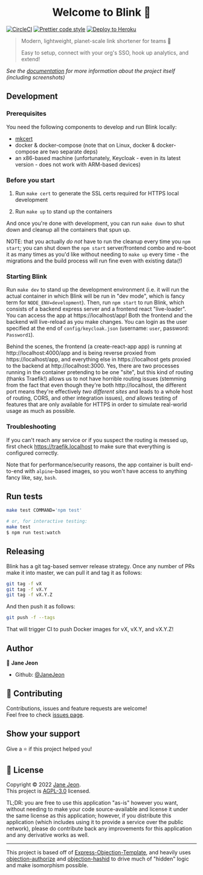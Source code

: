 <h1 align="center">Welcome to Blink 👋</h1>

[![CircleCI](https://circleci.com/gh/JaneJeon/blink.svg?style=shield)](https://circleci.com/gh/JaneJeon/blink)
[![Prettier code style](https://img.shields.io/badge/code_style-prettier-ff69b4.svg)](https://github.com/prettier/prettier)
[![Deploy to Heroku](https://img.shields.io/badge/deploy%20to-heroku-6762a6)](https://heroku.com/deploy)

> Modern, lightweight, planet-scale link shortener for teams 🎉
>
> Easy to setup, connect with your org's SSO, hook up analytics, and extend!

_See the [documentation](https://docs.blink.rest) for more information about the project itself (including screenshots)_

## Development

### Prerequisites

You need the following components to develop and run Blink locally:

- [mkcert](https://github.com/FiloSottile/mkcert)
- docker & docker-compose (note that on Linux, docker & docker-compose are two separate deps)
- an x86-based machine (unfortunately, Keycloak - even in its latest version - does not work with ARM-based devices)

### Before you start

1. Run `make cert` to generate the SSL certs required for HTTPS local development

2. Run `make up` to stand up the containers

And once you're done with development, you can run `make down` to shut down and cleanup all the containers that spun up.

NOTE: that you actually _do not_ have to run the cleanup every time you `npm start`; you can shut down the `npm start` server/frontend combo and re-boot it as many times as you'd like without needing to `make up` every time - the migrations and the build process will run fine even with existing data(!)

### Starting Blink

Run `make dev` to stand up the development environment (i.e. it will run the actual container in which Blink will be run in "dev mode", which is fancy term for `NODE_ENV=development`). Then, run `npm start` to run Blink, which consists of a backend express server and a frontend react "live-loader". You can access the app at https://localhost/app! Both the frontend and the backend will live-reload as you make changes. You can login as the user specified at the end of `config/keycloak.json` (username: `user`, password: `Password1`).

Behind the scenes, the frontend (a create-react-app app) is running at http://localhost:4000/app and is being reverse proxied from https://localhost/app, and everything else in https://localhost gets proxied to the backend at http://localhost:3000. Yes, there are two processes running in the container pretending to be one "site", but this kind of routing (thanks Traefik!) allows us to not have horrible routing issues (stemming from the fact that even though they're both http://localhost, the different port means they're effectively _two different sites_ and leads to a whole host of routing, CORS, and other integration issues), _and_ allows testing of features that are only available for HTTPS in order to simulate real-world usage as much as possible.

### Troubleshooting

If you can't reach any service or if you suspect the routing is messed up, first check https://traefik.localhost to make sure that everything is configured correctly.

Note that for performance/security reasons, the app container is built end-to-end with `alpine`-based images, so you won't have access to anything fancy like, say, `bash`.

## Run tests

```sh
make test COMMAND='npm test'

# or, for interactive testing:
make test
$ npm run test:watch
```

## Releasing

Blink has a git tag-based semver release strategy. Once any number of PRs make it into master, we can pull it and tag it as follows:

```sh
git tag -f vX
git tag -f vX.Y
git tag -f vX.Y.Z
```

And then push it as follows:

```sh
git push -f --tags
```

That will trigger CI to push Docker images for vX, vX.Y, and vX.Y.Z!

## Author

👤 **Jane Jeon**

- Github: [@JaneJeon](https://github.com/JaneJeon)

## 🤝 Contributing

Contributions, issues and feature requests are welcome!  
Feel free to check [issues page](https://github.com/JaneJeon/blink/issues?q=is%3Aopen+is%3Aissue+-label%3Ablocked).

## Show your support

Give a ⭐️ if this project helped you!

## 📝 License

Copyright © 2022 [Jane Jeon](https://github.com/JaneJeon).<br />
This project is [AGPL-3.0](https://github.com/JaneJeon/blink/blob/master/LICENSE) licensed.

TL;DR: you are free to use this application "as-is" however you want, without needing to make your code source-available and license it under the same license as this application; however, if you distribute this application (which includes using it to provide a service over the public network), please do contribute back any improvements for this application and any derivative works as well.

---

This project is based off of [Express-Objection-Template](https://github.com/JaneJeon/express-objection-template), and heavily uses [objection-authorize](https://github.com/JaneJeon/objection-authorize) and [objection-hashid](https://github.com/JaneJeon/objection-hashid) to drive much of "hidden" logic and make isomorphism possible.
